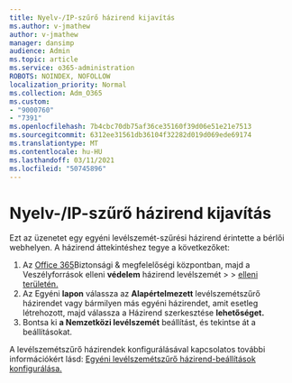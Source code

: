 ```yaml
---
title: Nyelv-/IP-szűrő házirend kijavítás
ms.author: v-jmathew
author: v-jmathew
manager: dansimp
audience: Admin
ms.topic: article
ms.service: o365-administration
ROBOTS: NOINDEX, NOFOLLOW
localization_priority: Normal
ms.collection: Adm_O365
ms.custom:
- "9000760"
- "7391"
ms.openlocfilehash: 7b4cbc70db75af36ce35160f39d06e51e21e7513
ms.sourcegitcommit: 6312ee31561db36104f32282d019d069ede69174
ms.translationtype: MT
ms.contentlocale: hu-HU
ms.lasthandoff: 03/11/2021
ms.locfileid: "50745896"
---
```

# <a name="fix-languageip-filter-policy"></a>Nyelv-/IP-szűrő házirend kijavítás

Ezt az üzenetet egy egyéni levélszemét-szűrési házirend érintette a bérlői webhelyen. A házirend áttekintéshez tegye a következőket:

1. Az [Office 365](https://go.microsoft.com/fwlink/p/?linkid=2077143)Biztonsági & megfelelőségi központban, majd a Veszélyforrások elleni **védelem** házirend levélszemét  >    >  [elleni területén.](https://go.microsoft.com/fwlink/?linkid=2101518)
2. Az Egyéni **lapon** válassza az **Alapértelmezett** levélszemétszűrő házirendet vagy bármilyen más egyéni házirendet, amit esetleg létrehozott, majd válassza a Házirend szerkesztése **lehetőséget.**
3. Bontsa ki **a Nemzetközi levélszemét** beállítást, és tekintse át a beállításokat.

A levélszemétszűrő házirendek konfigurálásával kapcsolatos további információkért lásd: [Egyéni levélszemétszűrő házirend-beállítások konfigurálása.](https://go.microsoft.com/fwlink/?linkid=2101054)

